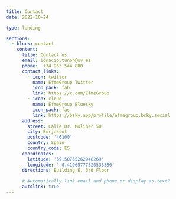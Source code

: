 ```yaml
---
title: Contact
date: 2022-10-24

type: landing

sections:
  - block: contact
    content:
      title: Contact us
      email: ignacio.tunon@uv.es
      phone:  +34 963 544 880
      contact_links:
        - icon: twitter
          name: EfmeGroup Twitter
          icon_pack: fab
          link: https://x.com/EfmeGroup
        - icon: cloud
          name: EfmeGroup Bluesky
          icon_pack: fas
          link: https://bsky.app/profile/efmegroup.bsky.social
      address:
        street: Calle Dr. Moliner 50
        city: Burjassot
        postcode: '46100'
        country: Spain
        country_code: ES
      coordinates:
        latitude: '39.50755262948269'
        longitude: '-0.41965777320533386'
      directions: Building E, 3rd Floor
    
      # Automatically link email and phone or display as text?
      autolink: true
---
```

